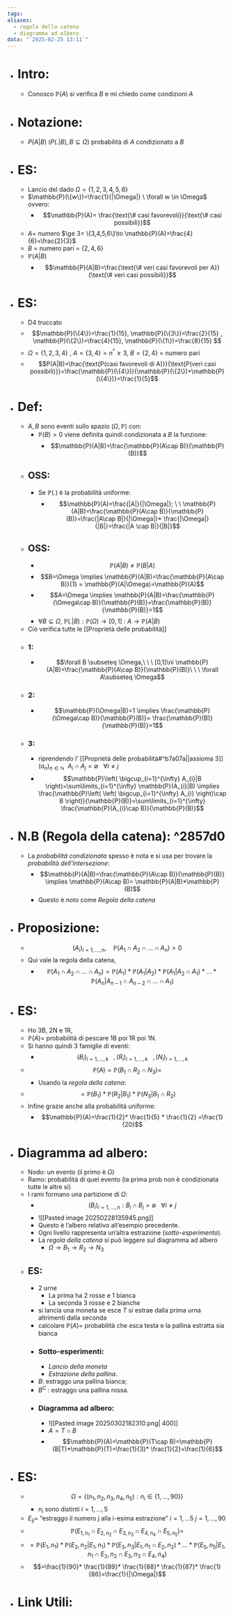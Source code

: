 ```yaml
---
tags: 
aliases:
  - regola della catena
  - diagramma ad albero
data: "`2025-02-25 13:11`"
---
```

- # Intro:
	- Conosco $\mathbb{P}(A)$ si verifica $B$ e mi chiedo come condizioni $A$ 
- # Notazione:
	- $P(A|B)$ ($P(.|B), B\subseteq \Omega$) probabilità di $A$ condizionato a $B$ 
- # ES:
	- Lancio del dado $\Omega=\{1,2,3,4,5,6\}$
	- $\mathbb{P}(\{w\})=\frac{1}{|\Omega|} \ \forall w \in \Omega$ ovvero:
		- $$\mathbb{P}(A)= \frac{\text{\# casi favorevoli}}{\text{\# casi possibili}}$$
	- $A=$ numero $\ge 3= \{3,4,5,6\}\to \mathbb{P}(A)=\frac{4}{6}=\frac{2}{3}$
	- $B$ = numero pari = $\{2,4,6\}$
	- $\mathbb{P}(A|B)$
		- $$\mathbb{P}(A|B)=\frac{\text{\# veri casi favorevoli per A}}{\text{\# veri casi possibili}}$$
- # ES:
	- D4 truccato
	- $$\mathbb{P}(\{4\})=\frac{1}{15}, \mathbb{P}(\{3\})=\frac{2}{15} ,  \mathbb{P}(\{2\})=\frac{4}{15}, \mathbb{P}(\{1\})=\frac{8}{15} $$
	- $\Omega = \{ 1,2,3,4\}$ , $A=\{3,4\}=n^{°}\ge 3$,  $B=\{2,4\}$ = numero pari
	- $$P(A|B)=\frac{\text{P(casi favorevoli di A)}}{\text{P(veri casi possibili)}}=\frac{\mathbb{P}(\{4\})}{\mathbb{P}(\{2\})+\mathbb{P}(\{4\})}=\frac{1}{5}$$
- # Def:
	- $A,B$ sono eventi sullo spazio $(\Omega, \mathbb{P})$ con:
		- $\mathbb{P}(B)>0$ viene definita quindi condizionata a $B$ la funzione:
			- $$\mathbb{P}(A|B)=\frac{\mathbb{P}(A\cap B)}{\mathbb{P}(B)}$$
	- ## OSS:
		- Se $\mathbb{P}(.)$ è la probabilità uniforme:
			- $$\mathbb{P}(A)=\frac{|A|}{|\Omega|}; \ \ \mathbb{P}(A|B)=\frac{\mathbb{P}(A\cap B)}{\mathbb{P}(B)}=\frac{|A\cap B|}{|\Omega|}* \frac{|\Omega|}{|B|}=\frac{|A \cap B|}{|B|}$$
	- ## OSS:
		- $$\mathbb{P}(A|B)\ne \mathbb{P}(B|A)$$
		- $$B=\Omega \implies \mathbb{P}(A|B)=\frac{\mathbb{P}(A\cap B)}{1} = \mathbb{P}(A|\Omega)=\mathbb{P}(A)$$
		- $$A=\Omega \implies \mathbb{P}(A|B)=\frac{\mathbb{P}(\Omega\cap B)}{\mathbb{P}(B)}=\frac{\mathbb{P}(B)}{\mathbb{P}(B)}=1$$
		- $\forall B \subseteq \Omega$, $\mathbb{P}(.|B): \mathbb{P}(\Omega)\to [0,1]$    : $A \to \mathbb{P}(A|B)$   
	- Ciò verifica tutte le [[Proprietà delle probabilità]] 
	- ### 1:
		- $$\forall B \subseteq \Omega,\ \ \  [0,1]\ni \mathbb{P}(A|B)=\frac{\mathbb{P}(A\cap B)}{\mathbb{P}(B)}\ \ \ \forall A\subseteq \Omega$$
	- ### 2:
		- $$\mathbb{P}(\Omega|B)=1 \implies \frac{\mathbb{P}(\Omega\cap B)}{\mathbb{P}(B)}= \frac{\mathbb{P}(B)}{\mathbb{P}(B)}=1$$
	- ### 3:
		- riprendendo l’ [[Proprietà delle probabilità#^b7a07a||assioma 3]] $(a_{n})_{n\in \mathbb{N}}  \ \ A_{i}\cap A_{j}=\emptyset  \ \ \ \forall i\ne j$
		- $$\mathbb{P}\left( \bigcup_{i=1}^{\infty} A_{i}|B \right)=\sum\limits_{i=1}^{\infty} \mathbb{P}(A_{i}|B) \implies \frac{\mathbb{P}\left( \left( \bigcup_{i=1}^{\infty} A_{i} \right)\cap B \right)}{\mathbb{P}(B)}=\sum\limits_{i=1}^{\infty} \frac{\mathbb{P}(A_{i}\cap B)}{\mathbb{P}(B)}$$
- # N.B (Regola della catena): ^2857d0
	- La _probabilità condizionata_ spesso è nota e si usa per trovare la _probabilità dell’intersezione_:
		- $$\mathbb{P}(A|B)=\frac{\mathbb{P}(A\cap B)}{\mathbb{P}(B)} \implies \mathbb{P}(A\cap B)= \mathbb{P}(A|B)*\mathbb{P}(B)$$
		- Questo è noto come _Regola della catena_
- # Proposizione:
	- $$(A_{i})_{i=1,...,n},\ \ \ \ \mathbb{P}(A_{1}\cap A_{2}\cap ... \cap A_n)>0$$
	- Qui vale la regola della catena, 
		- $$\mathbb{P}(A_{1}\cap A_{2}\cap ... \cap A_n)=\mathbb{P}(A_{1})*\mathbb{P}(A_{1}|A_{2})*\mathbb{P}(A_{1}|A_{2}\cap A_{1})*...* \mathbb{P}(A_{n}|A_{n-1}\cap A_{n-2}\cap...\cap A_{1})$$
- # ES:
	- Ho 3B, 2N e 1R,
	- $\mathbb{P}(A)=$ probabilità di pescare 1B poi 1R poi 1N.
	- Si hanno quindi 3 famiglie di eventi:
		- $$(B_{i})_{i=1,...,k}\ \ \ , (R_{i})_{i=1,...,k}\ \ \ , (N_{i})_{i=1,...,k}$$
	- $$\mathbb{P}(A)=\mathbb{P}(B_{1}\cap R_{2}\cap N_{3})=$$
		- Usando la _regola della catena_:
	- $$= \mathbb{P}(B_{1})*\mathbb{P}(R_{2}|B_{1}) * \mathbb{P}(N_{3}|B_{1}\cap R_{2})$$
	- Infine grazie anche alla probabilità uniforme: 
		- $$\mathbb{P}(A)=\frac{1}{2}* \frac{1}{5} * \frac{1}{2} =\frac{1}{20}$$
- # Diagramma ad albero:
	- Nodo: un evento (il primo è $\Omega$)
	- Ramo: probabilità di quel evento (la prima prob non è condizionata tutte le altre si)
	- I rami formano una partizione di $\Omega$:
		- $$(B_{i})_{i=1,...,n}: B_{i}\cap B_{j}=\emptyset \ \ \ \forall i\ne j$$
		- ![[Pasted image 20250228135945.png]]
		- Questo è l’albero relativo all’esempio precedente.
		- Ogni livello rappresenta un’altra estrazione (_sotto-esperimento_).
		- La _regola della catena_ si può leggere sul diagramma ad albero
			- $\Omega\to B_{1}\to R_{2}\to N_{3}$ 
	- ## ES:
		- 2 urne 
			- La prima ha 2 rosse e 1 bianca 
			- La seconda 3 rosse e 2 bianche 
		- si lancia una moneta se esce $T$ si estrae dalla prima urna altrimenti dalla seconda 
		- calcolare $\mathbb{P}(A)=$ probabilità che esca testa e la pallina estratta sia bianca 
		- ### Sotto-esperimenti:
			- _Lancio della moneta_ 
			- _Estrazione della pallina_.
		- $B$: estraggo una pallina bianca; 
		- $B^{C}$ : estraggo una pallina rossa.
		- ### Diagramma ad albero:
			- ![[Pasted image 20250302182310.png| 400]]
			- $A=T\cap B$
			- $$\mathbb{P}(A)=\mathbb{P}(T\cap B)=\mathbb{P}(B|T)*\mathbb{P}(T)=\frac{1}{3}* \frac{1}{2}=\frac{1}{6}$$
- # ES:
	- $$\Omega=\{ (n_{1},n_{2},n_{3},n_{4},n_{5}): n_{i}\in \{1,...,90\}\}$$
		- $n_{i}$ sono distinti $i=1,...,5$
	- $E_{ij}=$ “estraggo il numero j alla i-esima estrazione” $i=1,...5$   $j=1,...,90$
	- $$\mathbb{P}(E_{1, n_{1}} \cap E_{2, n_{2}} \cap E_{3, n_{3}}\cap E_{4, n_{4}}\cap E_{5, n_{5}})=$$
	- $$=\mathbb{P}(E_{1},n_{1})*\mathbb{P}(E_{2},n_{2}|E_{1},n_{1})*\mathbb{P}(E_{3},n_{3}|E_{1},n_{1}\cap E_{2},n_{2})*...*\mathbb{P}(E_{5},n_{5}|E_{1},n_{1}\cap E_{2},n_{2}\cap E_{3},n_{3}\cap E_{4},n_{4})$$
	- $$=\frac{1}{90}* \frac{1}{89}* \frac{1}{88}* \frac{1}{87}* \frac{1}{86}=\frac{1}{|\Omega|}$$
- # Link Utili: